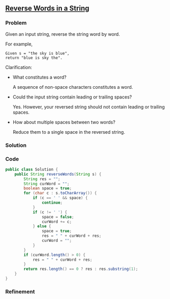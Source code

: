 ## [Reverse Words in a String](http://oj.leetcode.com/problems/reverse-words-in-a-string/)

### Problem

Given an input string, reverse the string word by word.

For example,
```
Given s = "the sky is blue",
return "blue is sky the".
```

Clarification:

- What constitutes a word?

    A sequence of non-space characters constitutes a word.

- Could the input string contain leading or trailing spaces?

    Yes. However, your reversed string should not contain leading or trailing spaces.

- How about multiple spaces between two words?

    Reduce them to a single space in the reversed string.

### Solution


### Code

``` Java
public class Solution {
    public String reverseWords(String s) {
        String res = "";
        String curWord = "";
        boolean space = true;
        for (char c : s.toCharArray()) {
            if (c == ' ' && space) {
                continue;
            }
            if (c != ' ') {
                space = false;
                curWord += c;
            } else {
                space = true;
                res = " " + curWord + res;
                curWord = "";
            }
        }
        if (curWord.length() > 0) {
            res = " " + curWord + res;
        }
        return res.length() == 0 ? res : res.substring(1);
    }
}
```

### Refinement
